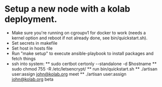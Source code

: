 # Setup a new node with a kolab deployment.

* Make sure you're running on cgroupv1 for docker to work (needs a kernel option and reboot if not already done, see bin/quickstart.sh).
* Set secrets in makefile
* Set host in hosts file
* Run "make setup" to execute ansible-playbook to install packages and fetch things
* ssh into system:
** sudo certbot certonly --standalone -d $hostname
** sudo chmod 755 -R /etc/letsencrypt/
** run bin/quickstart.sh
** ./artisan user:assign john@kolab.org meet
** ./artisan user:assign john@kolab.org beta

